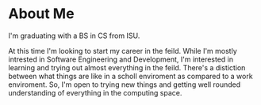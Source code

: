 # About Me

I'm graduating with a BS in CS from ISU.

At this time I'm looking to start my career in the feild. While I'm mostly intrested in Software Engineering and Development, I'm interested in learning and trying out almost everything in the feild. There's a distiction between what things are like in a scholl enviroment as compared to a work enviroment. So, I'm open to trying new things and getting well rounded understanding of everything in the computing space.

<!--
## What

## Languages:

### Competent
![<img align="left" alt="C" width="48px" height="48px">](images/c.png)
![<img align="left" alt="Java" width="48px" height="48px">](images/java.png)
![<img align="left" alt="Python" width="48px" height="48px">](images/python.png)

![<img align="left" alt="HTML" width="48px" height="48px">](images/html.png)
![<img align="left" alt="CSS" width="48px" height="48px">](images/css.png)
![<img align="left" alt="LATEX" width="48px" height="48px">](images/latex.png)
![<img align="left" alt="MySQL" width="48px" height="48px">](images/mysql.png)
### Tools:

![<img align="left" alt="VS Code" width="48px" height="48px">](images/vscode.png)
![<img align="left" alt="Visual Studio" width="48px" height="48px">](images/visualstudio.png)
![<img align="left" alt="Linux" width="48px" height="48px">](images/linux.png)
![<img align="left" alt="Docker" width="48px" height="48px">](images/docker.png)
![<img align="left" alt="Unity" width="48px" height="48px">](images/unity-black-alpha.png)
![<img align="left" alt="Maria DB" width="48px" height="48px">](images/mariadb.png)
![<img align="left" alt="Virtual Box" width="48px" height="48px">](images/virtualbox.png)
![<img align="left" alt="Intellij" width="48px" height="48px">](images/intellij.png)
![<img align="left" alt="CLion" width="48px" height="48px">](images/clion-3.png)
![<img align="left" alt="Pycharm" width="48px" height="48px">](images/pycharm.png)
![<img align="left" alt="Vim" width="48px" height="48px">](images/vim.png)
![<img align="left" alt="Gradle" width="48px" height="48px">](images/gradle.png)
![<img align="left" alt="Console" width="48px" height="48px">](images/console.png)


[<img align="left" alt="LinkedIn" width="48px" height="48px" src="images/linkedin.png">](https://www.linkedin.com/in/thomas-neyman-052605230/)
[<img align="left" alt="Handshake" width="48px" height="48px" src="images/handshake.png">](https://isu.joinhandshake.com/stu/users/13539760)
[<img align="left" alt="Email" width="48px" height="48px" src="images/email.png">](mailto:NeymanThomas45@gmail.com)
-->
